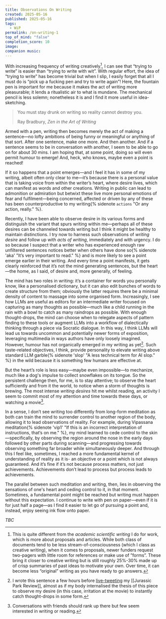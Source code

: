 ```yaml
---
title: Observations On Writing
created: 2025-05-16
published: 2025-05-16
tags:
  - WiP
permalink: /on-writing-1
top_of_mind: "false"
completion_score: 10
image: 
companion music:
---
```

With increasing frequency of writing creatively[^1], I can see that “trying to write” is easier than “trying to write with wit”. With regular effort, the idea of “trying to write” has become trivial but when I slip, I easily forget that all I must do is “pick up a fucking pen and try to write again”! Here, the fountain pen is important for me because it makes the act of writing more pleasurable; it lends a ritualistic air to what is mundane. The mechanical pencil is less solemn; nonetheless it is and I find it more useful in idea-sketching.

> You must stay drunk on writing so reality cannot destroy you.
> 
> Ray Bradbury, _Zen in the Art of Writing_

Armed with a pen, writing then becomes merely the act of making a sentence—no lofty ambitions of being funny or meaningful or anything of that sort. After one sentence, make one more. And then another. And if a sentence seems to be in conversation with another, I seem to be able to go on for about 30 mins. I am hoping that, at some point, doing so will even permit humour to emerge! And, heck, who knows, maybe even a point is reached!

If it so happens that a point emerges—and I feel it has in some of my writing, albeit often only clear to me—it’s because there is a personal value that is taking voice from within the writer’s heart, where desire lives, which can manifest as words and other creations. Writing in public can lead to admonition or admiration but betwixt these live more personal emotions of fear and fulfilment—being concerned, affected or driven by any of these has been counterproductive to my writing{% sidenote `actions` "Or any action, really." %}.

Recently, I have been able to observe desire in its various forms and distinguish the variant that spurs writing within me—perhaps all of these desires can be channeled towards writing but I think it might be healthy to maintain distinctions. I try now to harness such observations of *writing desire* and follow up with *acts of writing*, immediately and with urgency. I do so because I suspect that a writer who has experienced enough raw unfiltered sentences notices better when others have done so{% sidenote 'aka' "It’s very important to read." %} and is more likely to see a point emerge earlier in their writing. And every time a point manifests, it gets clearly reinforced that it’s not the mind generating sentences, but the heart—the home, as I said, of desire and, more generally, of feeling.

The mind has two roles in writing: it’s a container for words you personally know, like a personalised dictionary, but it can also edit bunches of words to create structure from them; obviously the latter requires there be a minimal density of content to massage into some organised form. Increasingly, I see how LLMs are useful as editors for an intermediate writer focused on capturing as many thoughts as possible—much like a child running in the rain with a bowl to catch as many raindrops as possible. With enough thought-drops, the mind can choose when to relegate aspects of pattern finding to these tools or augment LLMs into a workflow of dialectically thinking through a piece via Socratic dialogue. In this way, I think LLMs will lead us towards uncommon and potentially newer forms of exposition, leveraging multimedia in ways authors have only loosely imagined. However, humour has not organically emerged in my writing as yet[^3]. Such taste-related objectives, I think, provide personality to elevate writing above standard LLM garble{% sidenote 'slop' "A less technical term for AI slop." %} in the wild because it is something few humans are effective at.

But the heart’s role is less easy—maybe even impossible—to mechanize, much like a dog's impulse to collect snowflakes on its tongue. So the persistent challenge then, for me, is to stay attentive; to observe the heart sufficiently and from it the world, to notice when a storm of thoughts is brewing. The most intense _writing desires_ hit me whilst reading, an activity I seem to commit most of my attention and time towards these days, or watching a movie[^2].

In a sense, I don’t see writing too differently from long-form meditation as both can train the mind to surrender control to another region of the body, allowing it to lead observations of reality. For example, during Vipassana meditation{% sidenote  'vip1' "If this is an incorrect interpretation of instructions, that‘s on me." %}, my mind learned to cede control to the skin—specifically, by observing the region around the nose in the early days followed by other parts during scanning—and progressing towards observing something far broader while simultaneously deeper. And through this I feel like, sometimes, I reached a more fundamental kernel of understanding of reality as it is- an objective or a point which is not always guaranteed. And it’s fine if it’s not because process matters, not just achievements. Achievements don’t lead to process but process leads to achievements.

The parallel between such meditation and writing, then, lies in observing the sensations of one's heart and ceding control to it, in that moment. Sometimes, a fundamental point might be reached but writing must happen without this expectation. I continue to write with pen on paper—even if it is for just half a page—as I find it easier to let go of pursuing a point and, instead, enjoy seeing ink flow onto paper.

*TBC*

[^1]: This is quite different from the _academic scientific writing_ I do for work, which is more about proposals and articles. While both class of documents tend to be less stream-of-consciousness (which I class as creative writing), when it comes to proposals, newer funders request two-pagers with little room for references or make use of ”forms”. These bring it closer to creative writing but is still roughly 25%-30% made up of crisp summaries of past ideas to motivate your own. Over time, it can become less “original” writing as you have ready to go answers.

[^2]: Conversations with friends should rank up there but few seem interested in writing or reading.

[^3]: I wrote this sentence a few hours before [live-tweeting](https://x.com/angadhn/status/1923452612453560732) my [[Jurassic Park Review]], almost as if my body internalised the thesis of this piece to observe my desire (in this case, irritation at the movie) to instantly catch thought-drops in some form.
